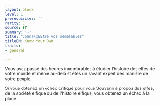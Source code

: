 ```yaml
---
layout: block
level: 1
prerequisites: ''
rarity: C
source: ??
summary: '-'
title: "Conna\xEEtre vos semblables"
titleEN: Know Your Own
traits:
- general

---
```


<p>Vous avez passé des heures innombrables à étudier l'histoire des elfes de votre monde et même au-delà et êtes un savant expert des manière de votre peuple.</p>
<p>Si vous obtenez un échec critique pour vous Souvenir à propos des elfes, de la société elfique ou de l'histoire elfique, vous obtenez un échec à la place.</p>